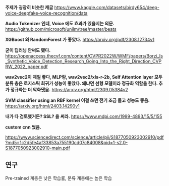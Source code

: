 __주제가 굉장히 비슷한 캐글__
https://www.kaggle.com/datasets/birdy654/deep-voice-deepfake-voice-recognition/data

__Audio Tokenizer 인데, Voice 에도 효과가 있을지는 의문.__
https://github.com/microsoft/unilm/tree/master/beats

__XGBoost 와 RandomForest 가 좋았다.__
https://arxiv.org/pdf/2308.12734v1

__굳이 딥러닝 안써도 됐다.__
https://openaccess.thecvf.com/content/CVPR2022W/WMF/papers/Borzi_Is_Synthetic_Voice_Detection_Research_Going_Into_the_Right_Direction_CVPRW_2022_paper.pdf


__wav2vec2이 제일 좋다, MLP랑, wav2vec2/xls-r-2b, Self Attention layer 모두 분류 층은 로지스틱 회귀가 성능이 좋았다. 왜냐면 선형 모델이라 정규화 역할을 한다. 추가 정규화는 더 악화됏음.__
https://arxiv.org/html/2309.05384v2

__SVM classifier using an RBF kernel 이걸 쓰면 전기 조금 들고 성능도 좋음.__
https://arxiv.org/html/2403.14290v1

__내가 다 검토했거든? SSL? 을 써라.__
https://www.mdpi.com/1999-4893/15/5/155

__custom cnn 썼음.__



https://www.sciencedirect.com/science/article/pii/S1877050923002910/pdf?md5=1c2d5fe4af33853a755190cd07c84008&pid=1-s2.0-S1877050923002910-main.pdf


## 연구


Pre-trained 계층은 낮은 학습률, 분류 계층에는 높은 학습
